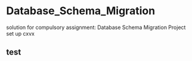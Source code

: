 # Database_Schema_Migration
solution for compulsory assignment: Database Schema Migration
Project set up cxvx

## test

##

